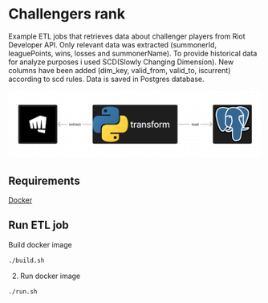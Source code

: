 # Challengers rank

Example ETL jobs that retrieves data about challenger players from Riot Developer API. Only relevant data was extracted 
(summonerId, leaguePoints, wins, losses and summonerName). To provide historical data for analyze purposes i used SCD(Slowly Changing Dimension). 
New columns have been added (dim_key, valid_from, valid_to, iscurrent) according to scd rules. Data is saved in Postgres database.

!["ETL"](./images/help.png)

## Requirements

[Docker](https://www.docker.com/)


## Run ETL job
Build docker image
```sh
./build.sh
```

2. Run docker image
```sh
./run.sh
```
